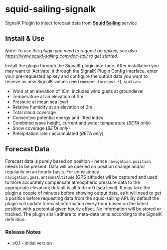 # squid-sailing-signalk
SignalK Plugin to inject forecast data from __[Squid Sailing](https://www.squid-sailing.com/en/)__ service
## Install & Use
*Note: To use this plugin you need to request an apikey, see also https://www.squid-sailing.com/doc-api/ to get started.*

Install the plugin through the SignalK plugin interface. After installation you may want to 'Activate' it through the SignalK Plugin Config interface, enter your pre-requested apikey and configure the output data you want to receive as new SignalK-values (`environment.forecast.*`), such as:
- Wind at an elevation of 10m, includes wind gusts at groundlevel 
- Temperature at an elevation of 2m
- Pressure at mean sea level
- Relative humidity at an elevation of 2m
- Total cloud coverage
- Convective potential energy and lifted index
- Combined wave height, current and water temperature (*BETA only*)
- Snow coverage (*BETA only*)
- Precipitation rate / accumulated (*BETA only*)

## Forecast Data
Forecast data is purely based on position - hence `navigation.position` needs to be present. Data will be queried on position change and/or regularily on an hourly-basis. For consistency `navigation.gnss.antennaAltitude` (GPS altitude) wil be captured and used to more accurately compensate atmospheric pressure data to the appropriate elevation; default is altitude = 0 (sea level). It may take the plugin a couple of minutes before showing output data, as it will need to get a position before requesting data from the squid-sailing API.
By default the plugin will update forecast information every hour based on the latest position with a potential given hourly offset. No information will be stored or tracked. The plugin shall adhere to meta-data units according to the SignalK definition.

### Release Notes
- v0.1 - initial version